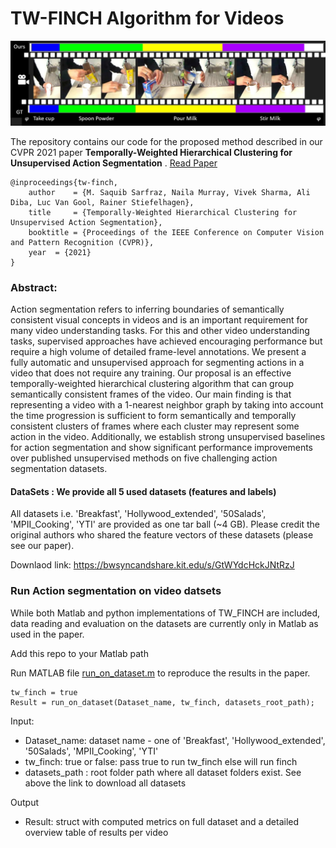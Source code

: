 # TW-FINCH Algorithm for Videos

![alt text](tmp/tw_finch.jpg)

The repository contains our code for the proposed method described in our CVPR 2021 paper **Temporally-Weighted Hierarchical Clustering for Unsupervised Action Segmentation** . [Read Paper](https://research.fb.com/publications/temporally-weighted-hierarchical-clustering-for-unsupervised-action-segmentation/)

```
@inproceedings{tw-finch,
    author    = {M. Saquib Sarfraz, Naila Murray, Vivek Sharma, Ali Diba, Luc Van Gool, Rainer Stiefelhagen}, 
    title     = {Temporally-Weighted Hierarchical Clustering for Unsupervised Action Segmentation}, 
    booktitle = {Proceedings of the IEEE Conference on Computer Vision and Pattern Recognition (CVPR)},    
    year  = {2021}
}
```




### Abstract:
Action segmentation refers to inferring boundaries of semantically consistent visual concepts in videos and is an important requirement for many video understanding tasks. 
For this and other video understanding tasks, supervised approaches have achieved encouraging performance but require a high volume of detailed frame-level annotations. We present a fully automatic and unsupervised approach for segmenting actions in a video that does not require any training. Our proposal is an effective temporally-weighted hierarchical clustering algorithm that can group semantically consistent frames of the video. Our main finding is that representing a video with a 1-nearest neighbor graph by taking into account the time progression is sufficient to form semantically and temporally consistent clusters of frames where each cluster may represent some action in the video. Additionally, we establish strong unsupervised baselines for action segmentation and show significant performance improvements over published unsupervised methods on five challenging action segmentation datasets.



####  DataSets : We provide all 5 used datasets (features and labels)

All datasets  i.e. 'Breakfast', 'Hollywood_extended', '50Salads', 'MPII_Cooking', 'YTI' are provided as one tar ball (~4 GB). 
Please credit the original authors who shared the feature vectors of these datasets (please see our paper).

Downlaod link: https://bwsyncandshare.kit.edu/s/GtWYdcHckJNtRzJ

### Run Action segmentation on video datsets
 
While both Matlab and python implementations of TW_FINCH are included, data reading and evaluation on the datasets are currently only in Matlab as used in the paper.        

Add this repo to your Matlab path

Run  MATLAB file [run_on_dataset.m](https://github.com/ssarfraz/FINCH-Clustering/blob/master/TW-FINCH/run_on_dataset.m) to reproduce the results in the paper. 
```
tw_finch = true
Result = run_on_dataset(Dataset_name, tw_finch, datasets_root_path);
```

Input:

* Dataset_name: dataset name - one of 'Breakfast', 'Hollywood_extended', '50Salads', 'MPII_Cooking', 'YTI'
* tw_finch: true or false: pass true to run tw_finch else will run finch
* datasets_path : root folder path where all dataset folders exist. See above the link to download all datasets

Output
* Result: struct with computed metrics on full dataset and a detailed overview table of results per video